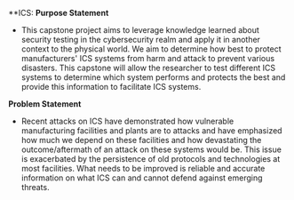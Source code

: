 **ICS: 
**Purpose Statement**
- This capstone project aims to leverage knowledge learned about security testing in the cybersecurity realm and apply it in another context to the physical world. We aim to determine how best to protect manufacturers' ICS systems from harm and attack to prevent various disasters. This capstone will allow the researcher to test different ICS systems to determine which system performs and protects the best and provide this information to facilitate ICS systems.

**Problem Statement**
- Recent attacks on ICS have demonstrated how vulnerable manufacturing facilities and plants are to attacks and have emphasized how much we depend on these facilities and how devastating the outcome/aftermath of an attack on these systems would be. This issue is exacerbated by the persistence of old protocols and technologies at most facilities. What needs to be improved is reliable and accurate information on what ICS can and cannot defend against emerging threats.
